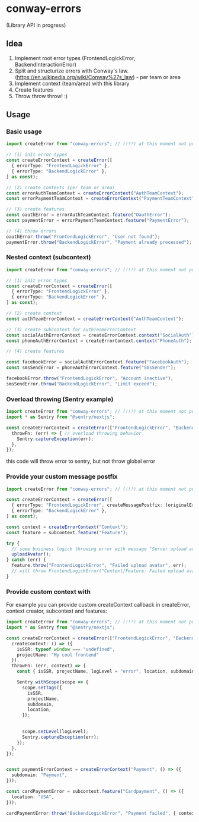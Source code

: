# conway-errors

(Library API in progress)

## Idea

1. Implement root error types (FrontendLogickError, BackendInteractionError)
2. Split and structurize errors with Conway's law. (<https://en.wikipedia.org/wiki/Conway%27s_law>) - per team or area
3. Implement context (team/area) with this library
4. Create features
5. Throw throw throw! :)

## Usage

### Basic usage

```ts
import createError from "conway-errors"; // (!!!) at this moment not published

// (1) init error types 
const createErrorContext = createError([
  { errorType: "FrontendLogickError" },
  { errorType: "BackendLogickError" },
] as const);

// (2) create contexts (per team or area)
const errorAuthTeamContext = createErrorContext("AuthTeamContext");
const errorPaymentTeamContext = createErrorContext("PaymentTeamContext");

// (3) create features
const oauthError = errorAuthTeamContext.feature("OauthError");
const paymentError = errorPaymentTeamContext.feature("PaymentError");

// (4) throw errors
oauthError.throw("FrontendLogickError", "User not found");
paymentError.throw("BackendLogickError", "Payment already processed"); // node.js:
```

### Nested context (subcontext)

```ts
import createError from "conway-errors"; // (!!!) at this moment not published

// (1) init error types 
const createErrorContext = createError([
  { errorType: "FrontendLogickError" },
  { errorType: "BackendLogickError" },
] as const);

// (2) create context 
const authTeamErrorContext = createErrorContext("AuthTeamContext");

// (3) create subcontext for authTeamErrorContext
const socialAuthErrorContext = createErrorContext.context("SocialAuth");
const phoneAuthErrorContext = createErrorContext.context("PhoneAuth");

// (4) create features

const facebookError = socialAuthErrorContext.feature("FacebookAuth");
const smsSendError = phoneAuthErrorContext.feature("SmsSender");

facebookError.throw("FrontendLogickError", "Account inactive");
smsSendError.throw("BackendLogickError", "Limit exceed");
```

### Overload throwing (Sentry example)

```ts
import createError from "conway-errors"; // (!!!) at this moment not published
import * as Sentry from "@sentry/nextjs";

const createErrorContext = createError(["FrontendLogickError", "BackendLogickError"], {
  throwFn: (err) => { // overload throwing behavior
    Sentry.captureException(err);
  },
});
```

this code will throw error to sentry, but not throw global error

### Provide your custom message postfix

```ts
import createError from "conway-errors"; // (!!!) at this moment not published

const createErrorContext = createError([
  { errorType: "FrontendLogickError", createMessagePostfix: (originalError) => " >>> " + originalError?.message },
  { errorType: "BackendLogickError" },
] as const);

const context = createErrorContext("Context");
const feature = subcontext.feature("Feature");

try {
  // some business logick throwing error with message "Server upload avatar failed"
  uploadAvatar();
} catch (err) {
  feature.throw("FrontendLogickError", "Failed upload avatar", err);
  // will throw FrontendLogickError("Context/Feature: Failed upload avatar >>> Server upload avatar failed")
}
```

### Provide custom context with

For example you can provide custom createContext callback in createError, context creator, subcontext and features:

```ts
import createError from "conway-errors"; // (!!!) at this moment not published
import * as Sentry from "@sentry/nextjs";

const createErrorContext = createError(["FrontendLogickError", "BackendLogickError"], {
  createContext: () => ({
    isSSR: typeof window === "undefined",
    projectName: "My cool frontend"
  }),
  throwFn: (err, context) => {
    const { isSSR, projectName, logLevel = "error", location, subdomain } = context;

    Sentry.withScope(scope => {
      scope.setTags({
        isSSR,
        projectName,
        subdomain,
        location,
      });
      

      scope.setLevel(logLevel);
      Sentry.captureException(err);
    });
  },
});


const paymentErrorContext = createErrorContext("Payment", () => ({
  subdomain: "Payment",
}));

const cardPaymentError = subcontext.feature("Cardpayment", () => ({
  location: "USA",
}));

cardPaymentError.throw("BackendLogickError", "Payment failed", { context: { logLevel: "fatal" } });
```
